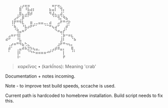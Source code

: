 ```
⠀⠀⠀⠀⠀⢀⣠⣤⣤⠀⠀⠀⠀⠀⠀⠀⠀⣤⡤⣤⡀⠀⠀⠀⠀⠀
⠀⠀⠀⠀⠀⣿⠁⠸⣧⣴⡆⠀⠀⠀⠀⠀⣦⣤⡇⠈⢻⡄⠀⠀⠀⠀
⠀⠀⠀⠀⢀⣿⣄⣠⣿⡾⠀⠀⠀⠀⠀⠀⠻⣼⣄⣀⣼⡁⠀⠀⠀⠀
⠀⠀⠀⣠⠞⢁⡿⠉⠁⠀⠀⠀⠀⠀⠀⠀⠀⠈⠉⢻⡌⠻⣦⠀⠀⠀
⠀⠀⢸⡟⠛⠻⣇⠀⠀⣶⢀⣀⣤⣤⣀⡀⣴⠀⠀⣠⠟⠛⢚⡗⠀⠀
⠀⠀⠈⢷⡀⠀⠘⣧⡴⠟⠋⠁⠀⠀⠈⠉⠛⢦⣴⠋⠀⢀⡾⠁⠀⠀
⠀⠀⠀⠈⢻⣤⠶⠋⠀⠀⠀⠀⠀⠀⠀⠀⠀⠀⠙⠶⣤⡞⠁⠀⠀⠀
⠀⣠⠶⠖⢺⡇⠀⠀⠀⠀⠀⠀⠀⠀⠀⠀⠀⠀⠀⠀⢈⡷⠒⠶⣆⠀
⠾⠋⠀⠀⠘⣧⠀⠀⠀⠀⠀⠀⠀⠀⠀⠀⠀⠀⠀⠀⣸⠇⠀⠀⠈⠷
⠀⢀⡴⠶⠛⠻⣦⢓⣄⠀⠀⠀⠀⠀⠀⠀⠀⠀⠀⣰⠟⠛⠲⢦⡄⠀
⠀⡾⠁⠀⢀⣤⠾⠷⣝⡳⢦⣤⡀⠀⠀⠀⢀⣠⡾⠿⣤⡄⠀⠀⢿⡀
⠀⠁⠀⠀⢸⠇⠀⠀⠈⠙⠓⠶⠶⠶⠶⠚⠋⠁⠀⠀⠀⡇⠀⠀⠈⠁
⠀⠀⠀⠀⠸⠂⠀⠀⠀⠀⠀⠀⠀⠀⠀⠀⠀⠀⠀⠀⠀⠟⠀⠀⠀⠀
```

> καρκῐ́νος • (karkĭ́nos): Meaning 'crab'

Documentation + notes incoming. 

Note - to improve test build speeds, sccache is used.

Current path is hardcoded to homebrew installation. Build script needs to fix this.
